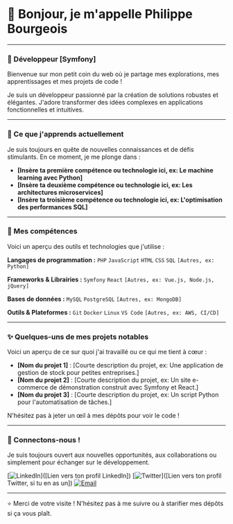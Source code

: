 

# 👋 Bonjour, je m'appelle Philippe Bourgeois

---

### 🚀 Développeur [Symfony]

Bienvenue sur mon petit coin du web où je partage mes explorations, mes apprentissages et mes projets de code !

Je suis un développeur passionné par la création de solutions robustes et élégantes. J'adore transformer des idées complexes en applications fonctionnelles et intuitives.

---

### 🌱 Ce que j'apprends actuellement

Je suis toujours en quête de nouvelles connaissances et de défis stimulants. En ce moment, je me plonge dans :

* **[Insère ta première compétence ou technologie ici, ex: Le machine learning avec Python]**
* **[Insère ta deuxième compétence ou technologie ici, ex: Les architectures microservices]**
* **[Insère ta troisième compétence ou technologie ici, ex: L'optimisation des performances SQL]**

---

### 💼 Mes compétences

Voici un aperçu des outils et technologies que j'utilise :

**Langages de programmation :**
`PHP` `JavaScript` `HTML` `CSS` `SQL` `[Autres, ex: Python]`

**Frameworks & Librairies :**
`Symfony` `React` `[Autres, ex: Vue.js, Node.js, jQuery]`

**Bases de données :**
`MySQL` `PostgreSQL` `[Autres, ex: MongoDB]`

**Outils & Plateformes :**
`Git` `Docker` `Linux` `VS Code` `[Autres, ex: AWS, CI/CD]`

---

### ✨ Quelques-uns de mes projets notables

Voici un aperçu de ce sur quoi j'ai travaillé ou ce qui me tient à cœur :

* **[Nom du projet 1]** : [Courte description du projet, ex: Une application de gestion de stock pour petites entreprises.]
* **[Nom du projet 2]** : [Courte description du projet, ex: Un site e-commerce de démonstration construit avec Symfony et React.]
* **[Nom du projet 3]** : [Courte description du projet, ex: Un script Python pour l'automatisation de tâches.]

N'hésitez pas à jeter un œil à mes dépôts pour voir le code !

---

### 💬 Connectons-nous !

Je suis toujours ouvert aux nouvelles opportunités, aux collaborations ou simplement pour échanger sur le développement.

[![LinkedIn](https://img.shields.io/badge/LinkedIn-0077B5?style=for-the-badge&logo=linkedin&logoColor=white)]([Lien vers ton profil LinkedIn])
[![Twitter](https://img.shields.io/badge/Twitter-1DA1F2?style=for-the-badge&logo=twitter&logoColor=white)]([Lien vers ton profil Twitter, si tu en as un])
[![Email](https://img.shields.io/badge/Email-D14836?style=for-the-badge&logo=gmail&logoColor=white)](mailto:ton.email@example.com)

---

⭐️ Merci de votre visite ! N'hésitez pas à me suivre ou à starifier mes dépôts si ça vous plaît.
